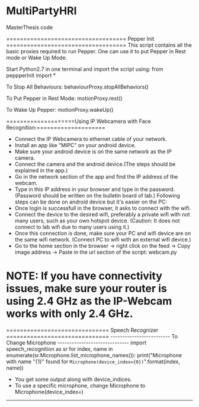 # MultiPartyHRI
MasterThesis code

=================================== Pepper Init ===================================
This script contains all the basic proxies required to run Pepper.
One can use it to put Pepper in Rest mode or Wake Up Mode.

Start Python2.7 in one terminal and import the script using:
from peppperInit import *

To Stop All Behaviours:
behaviourProxy.stopAllBehaviors()

To Put Pepper in Rest Mode:
motionProxy.rest()

To Wake Up Pepper:
motionProxy.wakeUp()

====================Using IP Webcamera with Face Recognition:====================

- Connect the IP Webcamera to ethernet cable of your network.
- Install an app like "MIPC" on your android device.
- Make sure your android device is on the same network as the IP camera.
- Connect the camera and the android device.(The steps should be explained in 
  the app.)
- Go in the network section of the app and find the IP address of the webcam.
- Type in this IP address in your browser and type in the password.
  (Password should be written on the bulletin board of lab.)
Following steps can be done on android device but it's easier on the PC:
- Once login is successfull in the browser, it asks to connect with the wifi. 
- Connect the device to the desired wifi, preferably a private wifi with not 
  many users, such as your own hotspot device. (Caution: It does not connect 
  to lab wifi due to many users using it.)
- Once this connection is done, make sure your PC and wifi device are on the same
  wifi network. (Connect PC to wifi with an external wifi device.)
- Go to the home section in the browser -> right click on the feed -> Copy image 
  address -> Paste in the url section of the script: webcam.py

NOTE: If you have connectivity issues, make sure your router is using 2.4 GHz 
	  as the IP-Webcam works with only 2.4 GHz.
================================================================================

============================== Speech Recognizer ==============================
------------------------- To Change Microphone ------------------------------
import speech_recognition as sr
for index, name in enumerate(sr.Microphone.list_microphone_names()):
    print("Microphone with name \"{1}\" found for `Microphone(device_index={0})`".format(index, name))

- You get some output along with device_indices.
- To use a specific microphone, change Microphone to Microphone(device_index=<number>)
--------------------------------------------------------------------------------
